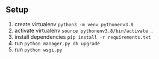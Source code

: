 ## Setup

1. create virtualenv `python3 -m venv pythonenv3.8`
2. activate virtualenv `source pythonenv3.8/bin/activate .`
3. install dependencies `pip install -r requirements.txt`
4. run `python manager.py db upgrade`
5. run `python wsgi.py`